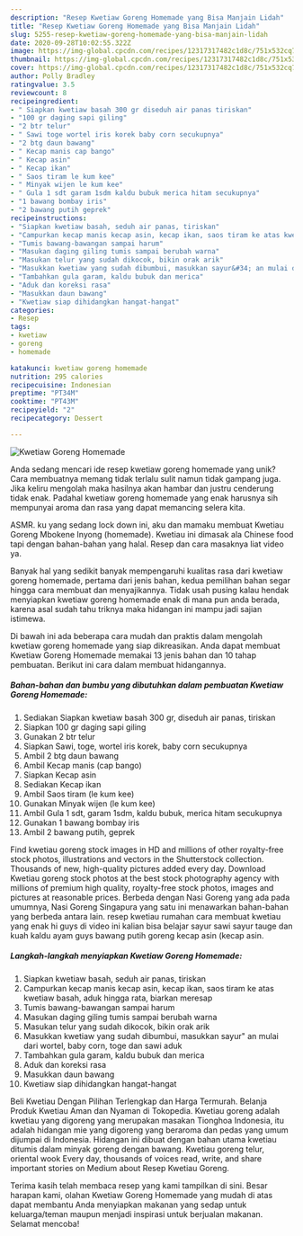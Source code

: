 ```yaml
---
description: "Resep Kwetiaw Goreng Homemade yang Bisa Manjain Lidah"
title: "Resep Kwetiaw Goreng Homemade yang Bisa Manjain Lidah"
slug: 5255-resep-kwetiaw-goreng-homemade-yang-bisa-manjain-lidah
date: 2020-09-28T10:02:55.322Z
image: https://img-global.cpcdn.com/recipes/12317317482c1d8c/751x532cq70/kwetiaw-goreng-homemade-foto-resep-utama.jpg
thumbnail: https://img-global.cpcdn.com/recipes/12317317482c1d8c/751x532cq70/kwetiaw-goreng-homemade-foto-resep-utama.jpg
cover: https://img-global.cpcdn.com/recipes/12317317482c1d8c/751x532cq70/kwetiaw-goreng-homemade-foto-resep-utama.jpg
author: Polly Bradley
ratingvalue: 3.5
reviewcount: 8
recipeingredient:
- " Siapkan kwetiaw basah 300 gr diseduh air panas tiriskan"
- "100 gr daging sapi giling"
- "2 btr telur"
- " Sawi toge wortel iris korek baby corn secukupnya"
- "2 btg daun bawang"
- " Kecap manis cap bango"
- " Kecap asin"
- " Kecap ikan"
- " Saos tiram le kum kee"
- " Minyak wijen le kum kee"
- " Gula 1 sdt garam 1sdm kaldu bubuk merica hitam secukupnya"
- "1 bawang bombay iris"
- "2 bawang putih geprek"
recipeinstructions:
- "Siapkan kwetiaw basah, seduh air panas, tiriskan"
- "Campurkan kecap manis kecap asin, kecap ikan, saos tiram ke atas kwetiaw basah, aduk hingga rata, biarkan meresap"
- "Tumis bawang-bawangan sampai harum"
- "Masukan daging giling tumis sampai berubah warna"
- "Masukan telur yang sudah dikocok, bikin orak arik"
- "Masukkan kwetiaw yang sudah dibumbui, masukkan sayur&#34; an mulai dari wortel, baby corn, toge dan sawi aduk"
- "Tambahkan gula garam, kaldu bubuk dan merica"
- "Aduk dan koreksi rasa"
- "Masukkan daun bawang"
- "Kwetiaw siap dihidangkan hangat-hangat"
categories:
- Resep
tags:
- kwetiaw
- goreng
- homemade

katakunci: kwetiaw goreng homemade 
nutrition: 295 calories
recipecuisine: Indonesian
preptime: "PT34M"
cooktime: "PT43M"
recipeyield: "2"
recipecategory: Dessert

---
```



![Kwetiaw Goreng Homemade](https://img-global.cpcdn.com/recipes/12317317482c1d8c/751x532cq70/kwetiaw-goreng-homemade-foto-resep-utama.jpg)

Anda sedang mencari ide resep kwetiaw goreng homemade yang unik? Cara membuatnya memang tidak terlalu sulit namun tidak gampang juga. Jika keliru mengolah maka hasilnya akan hambar dan justru cenderung tidak enak. Padahal kwetiaw goreng homemade yang enak harusnya sih mempunyai aroma dan rasa yang dapat memancing selera kita.

ASMR. ku yang sedang lock down ini, aku dan mamaku membuat Kwetiau Goreng Mbokene Inyong (homemade). Kwetiau ini dimasak ala Chinese food tapi dengan bahan-bahan yang halal. Resep dan cara masaknya liat video ya.

Banyak hal yang sedikit banyak mempengaruhi kualitas rasa dari kwetiaw goreng homemade, pertama dari jenis bahan, kedua pemilihan bahan segar hingga cara membuat dan menyajikannya. Tidak usah pusing kalau hendak menyiapkan kwetiaw goreng homemade enak di mana pun anda berada, karena asal sudah tahu triknya maka hidangan ini mampu jadi sajian istimewa.


Di bawah ini ada beberapa cara mudah dan praktis dalam mengolah kwetiaw goreng homemade yang siap dikreasikan. Anda dapat membuat Kwetiaw Goreng Homemade memakai 13 jenis bahan dan 10 tahap pembuatan. Berikut ini cara dalam membuat hidangannya.

<!--inarticleads1-->

##### Bahan-bahan dan bumbu yang dibutuhkan dalam pembuatan Kwetiaw Goreng Homemade:

1. Sediakan  Siapkan kwetiaw basah 300 gr, diseduh air panas, tiriskan
1. Siapkan 100 gr daging sapi giling
1. Gunakan 2 btr telur
1. Siapkan  Sawi, toge, wortel iris korek, baby corn secukupnya
1. Ambil 2 btg daun bawang
1. Ambil  Kecap manis (cap bango)
1. Siapkan  Kecap asin
1. Sediakan  Kecap ikan
1. Ambil  Saos tiram (le kum kee)
1. Gunakan  Minyak wijen (le kum kee)
1. Ambil  Gula 1 sdt, garam 1sdm, kaldu bubuk, merica hitam secukupnya
1. Gunakan 1 bawang bombay iris
1. Ambil 2 bawang putih, geprek


Find kwetiau goreng stock images in HD and millions of other royalty-free stock photos, illustrations and vectors in the Shutterstock collection. Thousands of new, high-quality pictures added every day. Download Kwetiau goreng stock photos at the best stock photography agency with millions of premium high quality, royalty-free stock photos, images and pictures at reasonable prices. Berbeda dengan Nasi Goreng yang ada pada umumnya, Nasi Goreng Singapura yang satu ini menawarkan bahan-bahan yang berbeda antara lain. resep kwetiau rumahan cara membuat kwetiau yang enak hi guys di video ini kalian bisa belajar sayur sawi sayur tauge dan kuah kaldu ayam guys bawang putih goreng kecap asin (kecap asin. 

<!--inarticleads2-->

##### Langkah-langkah menyiapkan Kwetiaw Goreng Homemade:

1. Siapkan kwetiaw basah, seduh air panas, tiriskan
1. Campurkan kecap manis kecap asin, kecap ikan, saos tiram ke atas kwetiaw basah, aduk hingga rata, biarkan meresap
1. Tumis bawang-bawangan sampai harum
1. Masukan daging giling tumis sampai berubah warna
1. Masukan telur yang sudah dikocok, bikin orak arik
1. Masukkan kwetiaw yang sudah dibumbui, masukkan sayur&#34; an mulai dari wortel, baby corn, toge dan sawi aduk
1. Tambahkan gula garam, kaldu bubuk dan merica
1. Aduk dan koreksi rasa
1. Masukkan daun bawang
1. Kwetiaw siap dihidangkan hangat-hangat


Beli Kwetiau Dengan Pilihan Terlengkap dan Harga Termurah. Belanja Produk Kwetiau Aman dan Nyaman di Tokopedia. Kwetiau goreng adalah kwetiau yang digoreng yang merupakan masakan Tionghoa Indonesia, itu adalah hidangan mie yang digoreng yang beraroma dan pedas yang umum dijumpai di Indonesia. Hidangan ini dibuat dengan bahan utama kwetiau ditumis dalam minyak goreng dengan bawang. Kwetiau goreng telur, oriental wook Every day, thousands of voices read, write, and share important stories on Medium about Resep Kwetiau Goreng. 

Terima kasih telah membaca resep yang kami tampilkan di sini. Besar harapan kami, olahan Kwetiaw Goreng Homemade yang mudah di atas dapat membantu Anda menyiapkan makanan yang sedap untuk keluarga/teman maupun menjadi inspirasi untuk berjualan makanan. Selamat mencoba!
